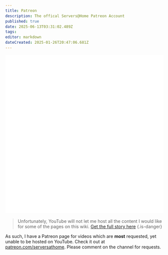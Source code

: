 ```yaml
---
title: Patreon
description: The offical Servers@Home Patreon Account
published: true
date: 2025-06-13T03:31:02.489Z
tags: 
editor: markdown
dateCreated: 2025-01-26T20:47:06.681Z
---
```


![](/patreon-light.png)

> Unfortunately, YouTube will not let me host all the content I would like for some of the pages on this wiki. [Get the full story here](https://blog.serversatho.me/youtube-vs-patreon/)
{.is-danger}


As such, I have a Patreon page for videos which are **most** requested, yet unable to be hosted on YouTube. Check it out at [patreon.com/serversathome](https://patreon.com/serversathome). Please comment on the channel for requests.

[](https://youtu.be/S33J5XsS-0A)